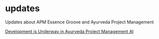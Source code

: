 # updates
Updates about APM Essence Groove and Ayurveda Project Management

[Development is Underway in Ayurveda Project Management AI](https://github.com/orgs/ayurvedaprojectmanagement/discussions/1)
